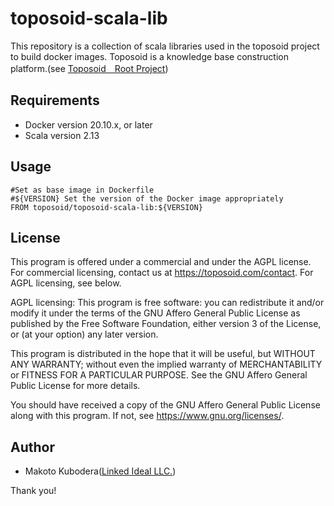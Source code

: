 # toposoid-scala-lib
This repository is a collection of scala libraries used in the toposoid project to build docker images.
Toposoid is a knowledge base construction platform.(see [Toposoid　Root Project](https://github.com/toposoid/toposoid.git))

## Requirements
* Docker version 20.10.x, or later
* Scala version 2.13

## Usage
```
#Set as base image in Dockerfile
#${VERSION} Set the version of the Docker image appropriately
FROM toposoid/toposoid-scala-lib:${VERSION}
```

## License
This program is offered under a commercial and under the AGPL license.
For commercial licensing, contact us at https://toposoid.com/contact.  For AGPL licensing, see below.

AGPL licensing:
This program is free software: you can redistribute it and/or modify
it under the terms of the GNU Affero General Public License as published by
the Free Software Foundation, either version 3 of the License, or
(at your option) any later version.

This program is distributed in the hope that it will be useful,
but WITHOUT ANY WARRANTY; without even the implied warranty of
MERCHANTABILITY or FITNESS FOR A PARTICULAR PURPOSE.  See the
GNU Affero General Public License for more details.

You should have received a copy of the GNU Affero General Public License
along with this program.  If not, see <https://www.gnu.org/licenses/>.

## Author
* Makoto Kubodera([Linked Ideal LLC.](https://linked-ideal.com/))

Thank you!
